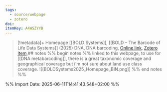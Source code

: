 ```yaml
---
tags:
  - source/webpage
  - zotero
doi: 
itemKey: A4WSZYYB
---
```

>[!metadata]+
> Homepage
> [[BOLD Systems]], 
> [[BOLD – The Barcode of Life Data Systems]] (2025)
> DNA, DNA barcoding, 
> [Online link](https://boldsystems.org/), [Zotero Item](zotero://select/library/items/A4WSZYYB),## notes %% begin notes %%
linked to this webpage, to use for [[DNA metabarcoding]], there is a great taxonomic coverage and geographical coverage but i'm not sure about land use class coverage.
![[BOLDSystems2025_Homepage_BIN.png]]
%% end notes %%

%% Import Date: 2025-06-11T14:41:43.548+02:00 %%
